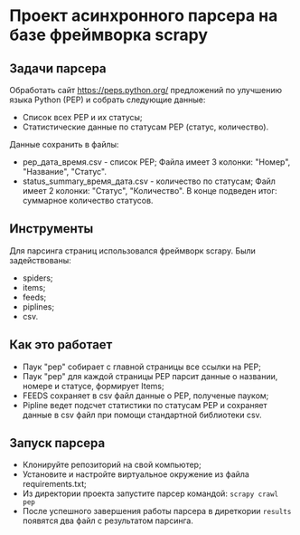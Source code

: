 # Проект асинхронного парсера на базе фреймворка scrapy

## Задачи парсера
Обработать сайт https://peps.python.org/ предложений по улучшению языка Python (PEP) и собрать следующие данные:
- Список всех PEP и их статусы;
- Статистические данные по статусам PEP (статус, количество).

Данные сохранить в файлы:
- pep_дата_время.csv - список PEP;
Файла имеет 3 колонки: "Номер", "Название", "Статус".
- status_summary_время_дата.csv - количество по статусам;
Файл имеет 2 колонки: "Статус", "Количество". В конце подведен итог: суммарное количество статусов.

## Инструменты
Для парсинга страниц использовался фреймворк scrapy. Были задействованы:
- spiders;
- items;
- feeds;
- piplines;
- csv.

## Как это работает
- Паук "pep" собирает с главной страницы все ссылки на PEP;
- Паук "pep" для каждой страницы PEP парсит данные о названии, номере и статусе, формирует Items;
- FEEDS сохраняет в csv файл данные о PEP, полученые пауком;
- Pipline ведет подсчет статистики по статусам PEP и сохраняет данные в csv файл при помощи стандартной библиотеки csv.

## Запуск парсера
- Клонируйте репозиторий на свой компьютер;
- Установите и настройте виртуальное окружение из файла requirements.txt;
- Из директории проекта запустите парсер командой:
```scrapy crawl pep```
- После успешного завершения работы парсера в диреткории ```results``` появятся два файл с результатом парсинга.
